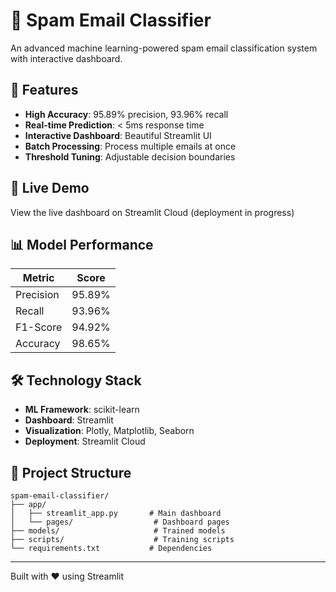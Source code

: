 # 📧 Spam Email Classifier

An advanced machine learning-powered spam email classification system with interactive dashboard.

## 🌟 Features

- **High Accuracy**: 95.89% precision, 93.96% recall
- **Real-time Prediction**: < 5ms response time
- **Interactive Dashboard**: Beautiful Streamlit UI
- **Batch Processing**: Process multiple emails at once
- **Threshold Tuning**: Adjustable decision boundaries

## 🚀 Live Demo

View the live dashboard on Streamlit Cloud (deployment in progress)

## 📊 Model Performance

| Metric | Score |
|--------|-------|
| Precision | 95.89% |
| Recall | 93.96% |
| F1-Score | 94.92% |
| Accuracy | 98.65% |

## 🛠️ Technology Stack

- **ML Framework**: scikit-learn
- **Dashboard**: Streamlit
- **Visualization**: Plotly, Matplotlib, Seaborn
- **Deployment**: Streamlit Cloud

## 📁 Project Structure

```
spam-email-classifier/
├── app/
│   ├── streamlit_app.py       # Main dashboard
│   └── pages/                  # Dashboard pages
├── models/                     # Trained models
├── scripts/                    # Training scripts
└── requirements.txt           # Dependencies
```

---
Built with ❤️ using Streamlit
